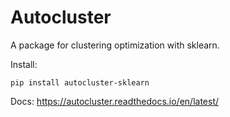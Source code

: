 # Autocluster
A package for clustering optimization with sklearn. 

Install: 
```
pip install autocluster-sklearn
```

Docs: https://autocluster.readthedocs.io/en/latest/

